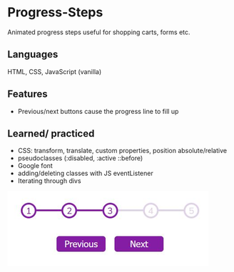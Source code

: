 # Progress-Steps
Animated progress steps useful for shopping carts, forms etc.

## Languages
HTML, CSS, JavaScript (vanilla)

## Features
  - Previous/next buttons cause the progress line to fill up
 
## Learned/ practiced
  - CSS: transform, translate, custom properties, position absolute/relative
  - pseudoclasses (:disabled, :active ::before)
  - Google font
  - adding/deleting classes with JS eventListener
  - Iterating through divs

![Preview](./progress-steps-preview.jpg)